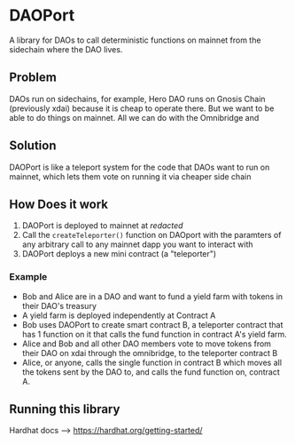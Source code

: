 # DAOPort
A library for DAOs to call deterministic functions on mainnet from the sidechain where the DAO lives.

## Problem
DAOs run on sidechains, for example, Hero DAO runs on Gnosis Chain (previously xdai) because it is cheap to operate there. But we want to be able to do things on mainnet. All we can do with the Omnibridge and 

## Solution
DAOPort is like a teleport system for the code that DAOs want to run on mainnet, which lets them vote on running it via cheaper side chain

## How Does it work
1. DAOPort is deployed to mainnet at *redacted*
2. Call the `createTeleporter()` function on DAOport with the paramters of any arbitrary call to any mainnet dapp you want to interact with
3. DAOPort deploys a new mini contract (a "teleporter") 

### Example
- Bob and Alice are in a DAO and want to fund a yield farm with tokens in their DAO's treasury
- A yield farm is deployed independently at Contract A
- Bob uses DAOPort to create smart contract B, a teleporter contract that has 1 function on it that calls the fund function in contract A's yield farm.
- Alice and Bob and all other DAO members vote to move tokens from their DAO on xdai through the omnibridge, to the teleporter contract B
- Alice, or anyone, calls the single function in contract B which moves all the tokens sent by the DAO to, and calls the fund function on, contract A.


## Running this library

Hardhat docs --> https://hardhat.org/getting-started/
